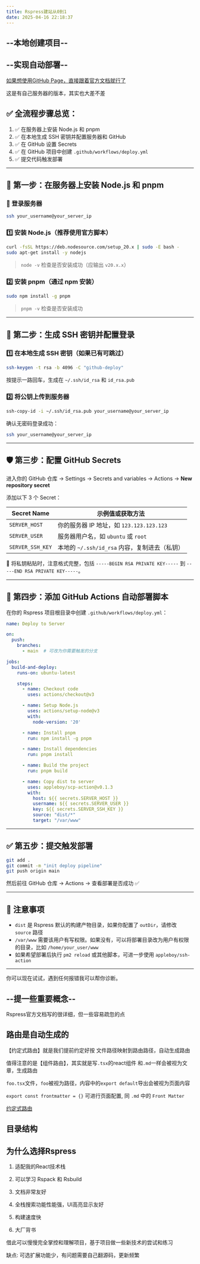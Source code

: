 ```yaml
---
title: Rspress建站从0到1
date: 2025-04-16 22:18:37
---
```


## --本地创建项目--



## --实现自动部署--

[如果想使用GitHub Page，直接跟着官方文档就行了](https://rspress.dev/zh/guide/basic/deploy)

这是有自己服务器的版本，其实也大差不差

## ✅ 全流程步骤总览：

1. ✅ 在服务器上安装 Node.js 和 pnpm  
2. ✅ 在本地生成 SSH 密钥并配置服务器和 GitHub  
3. ✅ 在 GitHub 设置 Secrets  
4. ✅ 在 GitHub 项目中创建 `.github/workflows/deploy.yml`  
5. ✅ 提交代码触发部署

---

## 🧱 第一步：在服务器上安装 Node.js 和 pnpm

### 📍 登录服务器

```bash
ssh your_username@your_server_ip
```

### 1️⃣ 安装 Node.js（推荐使用官方脚本）

```bash
curl -fsSL https://deb.nodesource.com/setup_20.x | sudo -E bash -
sudo apt-get install -y nodejs
```

> `node -v` 检查是否安装成功（应输出 `v20.x.x`）

### 2️⃣ 安装 pnpm（通过 npm 安装）

```bash
sudo npm install -g pnpm
```

> `pnpm -v` 检查是否安装成功

---

## 🔐 第二步：生成 SSH 密钥并配置登录

### 1️⃣ 在本地生成 SSH 密钥（如果已有可跳过）

```bash
ssh-keygen -t rsa -b 4096 -C "github-deploy"
```

按提示一路回车，生成在 `~/.ssh/id_rsa` 和 `id_rsa.pub`

### 2️⃣ 将公钥上传到服务器

```bash
ssh-copy-id -i ~/.ssh/id_rsa.pub your_username@your_server_ip
```

确认无密码登录成功：

```bash
ssh your_username@your_server_ip
```

---

## 🛡️ 第三步：配置 GitHub Secrets

进入你的 GitHub 仓库 → Settings → Secrets and variables → Actions → **New repository secret**

添加以下 3 个 Secret：

| Secret Name      | 示例值或获取方法                              |
| ---------------- | --------------------------------------------- |
| `SERVER_HOST`    | 你的服务器 IP 地址，如 `123.123.123.123`      |
| `SERVER_USER`    | 服务器用户名，如 `ubuntu` 或 `root`           |
| `SERVER_SSH_KEY` | 本地的 `~/.ssh/id_rsa` 内容，复制进去（私钥） |

📌 将私钥粘贴时，注意格式完整，包括 `-----BEGIN RSA PRIVATE KEY-----` 到 `-----END RSA PRIVATE KEY-----`。

---

## 🧾 第四步：添加 GitHub Actions 自动部署脚本

在你的 Rspress 项目根目录中创建 `.github/workflows/deploy.yml`：

```yaml
name: Deploy to Server

on:
  push:
    branches:
      - main  # 可改为你需要触发的分支

jobs:
  build-and-deploy:
    runs-on: ubuntu-latest

    steps:
      - name: Checkout code
        uses: actions/checkout@v3

      - name: Setup Node.js
        uses: actions/setup-node@v3
        with:
          node-version: '20'

      - name: Install pnpm
        run: npm install -g pnpm

      - name: Install dependencies
        run: pnpm install

      - name: Build the project
        run: pnpm build

      - name: Copy dist to server
        uses: appleboy/scp-action@v0.1.3
        with:
          host: ${{ secrets.SERVER_HOST }}
          username: ${{ secrets.SERVER_USER }}
          key: ${{ secrets.SERVER_SSH_KEY }}
          source: "dist/*"
          target: "/var/www"
```

---

## ✅ 第五步：提交触发部署

```bash
git add .
git commit -m "init deploy pipeline"
git push origin main
```

然后前往 GitHub 仓库 → Actions → 查看部署是否成功 ✅

---

## 📌 注意事项

- `dist` 是 Rspress 默认的构建产物目录，如果你配置了 `outDir`，请修改 `source` 路径
- `/var/www` 需要该用户有写权限。如果没有，可以将部署目录改为用户有权限的目录，比如 `/home/your_user/www`
- 如果希望部署后执行 `pm2 reload` 或其他脚本，可进一步使用 `appleboy/ssh-action`

---

你可以现在试试，遇到任何报错我可以帮你诊断。



## --提一些重要概念--

Rspress官方文档写的很详细，但一些容易疏忽的点

## 路由是自动生成的

【约定式路由】就是我们提前约定好按 文件路径映射到路由路径，自动生成路由

值得注意的是【组件路由】，其实就是写`.tsx`的react组件 和`.md`一样会被视为文章，生成路由

`foo.tsx`文件，`foo`被视为路径，内容中的`export default`导出会被视为页面内容

`export const frontmatter = {}` 可进行页面配置, 同 `.md` 中的 `Front Matter`

[约定式路由](https://rspress.dev/zh/guide/basic/conventional-route)

## 目录结构

## 为什么选择Rspress

1. 适配我的React技术栈

2. 可以学习 Rspack 和 Rsbuild

3. 文档非常友好
   
4. 全栈搜索功能性能强，UI高亮显示友好

5. 构建速度快

6. 大厂背书

借此可以慢慢完全掌控和理解项目，基于项目做一些新技术的尝试和练习

缺点: 可选扩展功能少，有问题需要自己翻源码，更新频繁